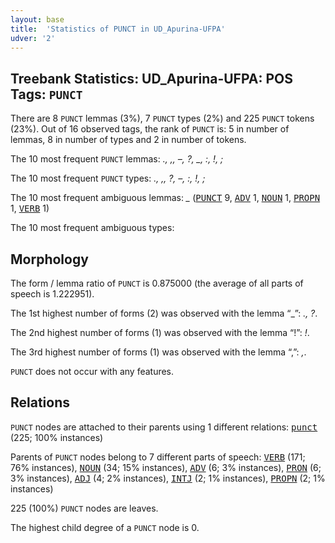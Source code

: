 ```yaml
---
layout: base
title:  'Statistics of PUNCT in UD_Apurina-UFPA'
udver: '2'
---
```


## Treebank Statistics: UD_Apurina-UFPA: POS Tags: `PUNCT`

There are 8 `PUNCT` lemmas (3%), 7 `PUNCT` types (2%) and 225 `PUNCT` tokens (23%).
Out of 16 observed tags, the rank of `PUNCT` is: 5 in number of lemmas, 8 in number of types and 2 in number of tokens.

The 10 most frequent `PUNCT` lemmas: <em>., ,, –, ?, _, :, !, ;</em>

The 10 most frequent `PUNCT` types:  <em>., ,, ?, –, :, !, ;</em>

The 10 most frequent ambiguous lemmas: <em>_</em> (<tt><a href="apu_ufpa-pos-PUNCT.html">PUNCT</a></tt> 9, <tt><a href="apu_ufpa-pos-ADV.html">ADV</a></tt> 1, <tt><a href="apu_ufpa-pos-NOUN.html">NOUN</a></tt> 1, <tt><a href="apu_ufpa-pos-PROPN.html">PROPN</a></tt> 1, <tt><a href="apu_ufpa-pos-VERB.html">VERB</a></tt> 1)

The 10 most frequent ambiguous types:  



## Morphology

The form / lemma ratio of `PUNCT` is 0.875000 (the average of all parts of speech is 1.222951).

The 1st highest number of forms (2) was observed with the lemma “_”: <em>., ?</em>.

The 2nd highest number of forms (1) was observed with the lemma “!”: <em>!</em>.

The 3rd highest number of forms (1) was observed with the lemma “,”: <em>,</em>.

`PUNCT` does not occur with any features.


## Relations

`PUNCT` nodes are attached to their parents using 1 different relations: <tt><a href="apu_ufpa-dep-punct.html">punct</a></tt> (225; 100% instances)

Parents of `PUNCT` nodes belong to 7 different parts of speech: <tt><a href="apu_ufpa-pos-VERB.html">VERB</a></tt> (171; 76% instances), <tt><a href="apu_ufpa-pos-NOUN.html">NOUN</a></tt> (34; 15% instances), <tt><a href="apu_ufpa-pos-ADV.html">ADV</a></tt> (6; 3% instances), <tt><a href="apu_ufpa-pos-PRON.html">PRON</a></tt> (6; 3% instances), <tt><a href="apu_ufpa-pos-ADJ.html">ADJ</a></tt> (4; 2% instances), <tt><a href="apu_ufpa-pos-INTJ.html">INTJ</a></tt> (2; 1% instances), <tt><a href="apu_ufpa-pos-PROPN.html">PROPN</a></tt> (2; 1% instances)

225 (100%) `PUNCT` nodes are leaves.

The highest child degree of a `PUNCT` node is 0.

